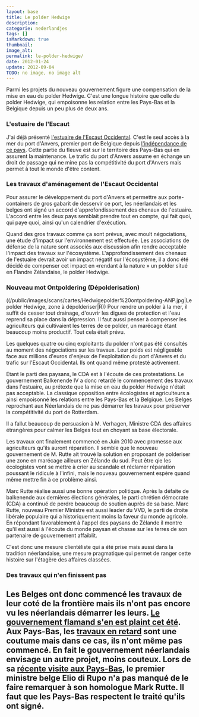 ```yaml
---
layout: base
title: Le polder Hedwige
description: 
categorie: nederlandjes
tags: []
isMarkdown: true
thumbnail: 
image_alt: 
permalink: le-polder-hedwige/
date: 2012-01-24
update: 2012-09-04
TODO: no image, no image alt
---
```




Parmi les projets du nouveau gouvernement figure une compensation de la mise en eau du polder Hedwige. C'est une longue histoire que celle du polder Hedwige, qui empoisonne les relation entre les Pays-Bas et la Belgique depuis un peu plus de deux ans.

### L'estuaire de l'Escaut
J'ai déjà présenté [l'estuaire de l'Escaut Occidental](/voyage-en-zelande-traverser-l-escaut). C'est le seul accès à la mer du port d'Anvers, premier port de Belgique depuis [l'indépendance de ce pays](/voyage-en-zelande-l-independance-de-la-belgique). Cette partie du fleuve est sur le territoire des Pays-Bas qui en assurent la maintenance. Le trafic du port d'Anvers assume en échange un droit de passage qui ne mine pas la compétitivité du port d'Anvers mais permet à tout le monde d'être content.

### Les travaux d'aménagement de l'Escaut Occidental
Pour assurer le développement du port d'Anvers et permettre aux porte-containers de gros gabarit de desservir ce port, les néerlandais et les belges ont signé un accord d'approfondissement des chenaux de l'estuaire. L'accord entre les deux pays semblait prendre tout en compte, qui fait quoi, qui paye quoi, ainsi qu'un calendrier d'exécution.

Quand des gros travaux comme ça sont prévus, avec moult négociations, une étude d'impact sur l'environnement est effectuée. Les associations de défense de la nature sont associés aux discussion afin rendre acceptable l'impact des travaux sur l'écosystème. L'approfondissement des chenaux de l'estuaire devrait avoir un impact négatif sur l'écosystème, il a donc été décidé de compenser cet impact en «rendant à la nature » un polder situé en Flandre Zélandaise, le polder Hedwige.

### Nouveau mot Ontpoldering (Dépolderisation)
((/public/images/scans/cartes/Hedwigepolder%20ontpoldering-ANP.jpg|Le polder Hedwige, zone à dépolderiser|R))
Pour rendre un polder à la mer, il suffit de cesser tout drainage, d'ouvrir les digues de protection et l'eau reprend sa place dans la dépression. Il faut aussi penser à compenser les agriculteurs qui cultivaient les terres de ce polder, un marécage étant beaucoup moins productif. Tout cela était prévu.

Les quelques quatre ou cinq exploitants du polder n'ont pas été consultés au moment des négociations sur les travaux. Leur poids est négligeable face aux millions d'euros d'enjeux de l'exploitation du port d'Anvers et du trafic sur l'Escaut Occidental. Ils ont quand même protesté activement.

Étant le parti des paysans, le CDA est à l'écoute de ces protestations. Le gouvernement Balkenende IV a donc retardé le commencement des travaux dans l'estuaire, au prétexte que la mise en eau du polder Hedwige n'était pas acceptable. La classique opposition entre écologistes et agriculteurs a ainsi empoisonné les relations entre les Pays-Bas et la Belgique. Les Belges reprochant aux Néerlandais de ne pas démarrer les travaux pour préserver la compétitivité du port de Rotterdam.

Il a fallut beaucoup de persuasion à M. Verhagen, Ministre CDA des affaires étrangères pour calmer les Belges tout en choyant sa base électorale.

Les travaux ont finalement commencé en Juin 2010 avec promesse aux agriculteurs qu'ils auront réparation. Il semble que le nouveau gouvernement de M. Rutte ait trouvé la solution en proposant de polderiser une zone en marécage ailleurs en Zélande du sud. Peut être qie les écologistes vont se mettre à crier au scandale et réclamer réparation poussant le ridicule à l'infini, mais le nouveau gouvernement espère quand même mettre fin à ce problème ainsi.

Marc Rutte réalise aussi une bonne opération politique. Après la défaite de balkenende aux dernières élections générales, le parti chrétien démocrate (CDA) a continué de perdre beaucoup de soutien auprès de sa base. Marc Rutte, nouveau Premier Ministre est aussi leader du VVD, le parti de droite libérale populaire qui a historiquement moins la faveur du monde agricole.  En répondant favorablement à l'appel des paysans de Zélande il montre qu'il est aussi à l'écoute du monde paysan et chasse sur les terres de son partenaire de gouvernement affaiblit.

C'est donc une mesure clientéliste qui a été prise mais aussi dans la tradition néerlandaise, une mesure pragmatique qui permet de ranger cette histoire sur l'étagère des affaires classées.

### Des travaux qui n'en finissent pas

Les Belges ont donc commencé les travaux de leur coté de la frontière mais ils n'ont pas encore vu les néerlandais démarrer les leurs. [Le gouvernement flamand s'en est plaint cet été](http://www.ambafrance-nl.org/spip.php?article13071). Aux Pays-Bas, les [travaux en retard](/travaux-n-en-finissent-toujours-pas) sont une coutume mais dans ce cas, ils n'ont même pas commencé. En fait le gouvernement néerlandais envisage un autre projet, moins couteux. Lors de sa [récente visite aux Pays-Bas](http://www.nieuwsblad.be/article/detail.aspx?articleid=DMF20120118_106), le premier ministre belge Elio di Rupo n'a pas manqué de le faire remarquer à son homologue Mark Rutte. Il faut que les Pays-Bas respectent le traité qu'ils ont signé.
---
<!-- post notes:
http://www.grensmarkeringen.be/BeNL269a-273.htm
--->
